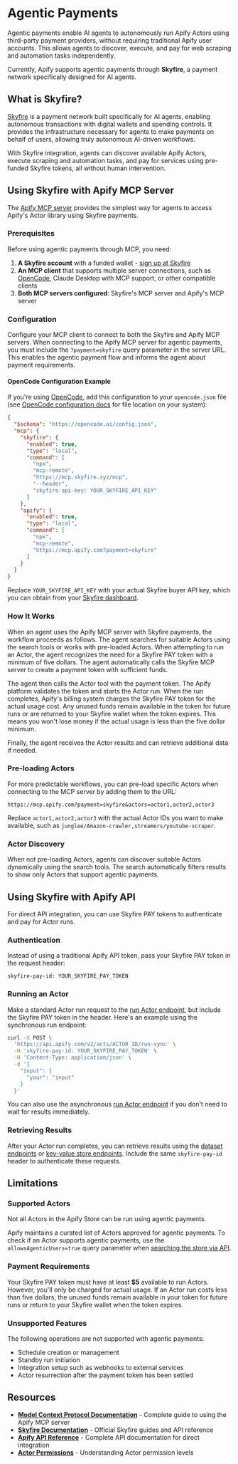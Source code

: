 # Agentic Payments

Agentic payments enable AI agents to autonomously run Apify Actors using third-party payment providers, without requiring traditional Apify user accounts. This allows agents to discover, execute, and pay for web scraping and automation tasks independently.

Currently, Apify supports agentic payments through **Skyfire**, a payment network specifically designed for AI agents.

## What is Skyfire?

[Skyfire](https://skyfire.xyz/) is a payment network built specifically for AI agents, enabling autonomous transactions with digital wallets and spending controls. It provides the infrastructure necessary for agents to make payments on behalf of users, allowing truly autonomous AI-driven workflows.

With Skyfire integration, agents can discover available Apify Actors, execute scraping and automation tasks, and pay for services using pre-funded Skyfire tokens, all without human intervention.

## Using Skyfire with Apify MCP Server

The [Apify MCP server](https://docs.apify.com/platform/integrations/mcp) provides the simplest way for agents to access Apify's Actor library using Skyfire payments.

### Prerequisites

Before using agentic payments through MCP, you need:

1. **A Skyfire account** with a funded wallet - [sign up at Skyfire](https://app.skyfire.xyz/)
2. **An MCP client** that supports multiple server connections, such as [OpenCode](https://opencode.ai/), Claude Desktop with MCP support, or other compatible clients
3. **Both MCP servers configured**: Skyfire's MCP server and Apify's MCP server

### Configuration

Configure your MCP client to connect to both the Skyfire and Apify MCP servers. When connecting to the Apify MCP server for agentic payments, you must include the `?payment=skyfire` query parameter in the server URL. This enables the agentic payment flow and informs the agent about payment requirements.

#### OpenCode Configuration Example

If you're using [OpenCode](https://opencode.ai/), add this configuration to your `opencode.json` file (see [OpenCode configuration docs](https://opencode.ai/docs/config/) for file location on your system):

```json
{
  "$schema": "https://opencode.ai/config.json",
  "mcp": {
    "skyfire": {
      "enabled": true,
      "type": "local",
      "command": [
        "npx",
        "mcp-remote",
        "https://mcp.skyfire.xyz/mcp",
        "--header",
        "skyfire-api-key: YOUR_SKYFIRE_API_KEY"
      ]
    },
    "apify": {
      "enabled": true,
      "type": "local",
      "command": [
        "npx",
        "mcp-remote",
        "https://mcp.apify.com?payment=skyfire"
      ]
    }
  }
}
```

Replace `YOUR_SKYFIRE_API_KEY` with your actual Skyfire buyer API key, which you can obtain from your [Skyfire dashboard](https://app.skyfire.xyz/).

### How It Works

When an agent uses the Apify MCP server with Skyfire payments, the workflow proceeds as follows. The agent searches for suitable Actors using the search tools or works with pre-loaded Actors. When attempting to run an Actor, the agent recognizes the need for a Skyfire PAY token with a minimum of five dollars. The agent automatically calls the Skyfire MCP server to create a payment token with sufficient funds.

The agent then calls the Actor tool with the payment token. The Apify platform validates the token and starts the Actor run. When the run completes, Apify's billing system charges the Skyfire PAY token for the actual usage cost. Any unused funds remain available in the token for future runs or are returned to your Skyfire wallet when the token expires. This means you won't lose money if the actual usage is less than the five dollar minimum.

Finally, the agent receives the Actor results and can retrieve additional data if needed.

### Pre-loading Actors

For more predictable workflows, you can pre-load specific Actors when connecting to the MCP server by adding them to the URL:

```
https://mcp.apify.com?payment=skyfire&actors=actor1,actor2,actor3
```

Replace `actor1,actor2,actor3` with the actual Actor IDs you want to make available, such as `junglee/Amazon-crawler,streamers/youtube-scraper`.

### Actor Discovery

When not pre-loading Actors, agents can discover suitable Actors dynamically using the search tools. The search automatically filters results to show only Actors that support agentic payments.

## Using Skyfire with Apify API

For direct API integration, you can use Skyfire PAY tokens to authenticate and pay for Actor runs.

### Authentication

Instead of using a traditional Apify API token, pass your Skyfire PAY token in the request header:

```
skyfire-pay-id: YOUR_SKYFIRE_PAY_TOKEN
```

### Running an Actor

Make a standard Actor run request to the [run Actor endpoint](https://docs.apify.com/api/v2#/reference/actors/run-collection/run-actor), but include the Skyfire PAY token in the header. Here's an example using the synchronous run endpoint:

```bash
curl -X POST \
  'https://api.apify.com/v2/acts/ACTOR_ID/run-sync' \
  -H 'skyfire-pay-id: YOUR_SKYFIRE_PAY_TOKEN' \
  -H 'Content-Type: application/json' \
  -d '{
    "input": {
      "your": "input"
    }
  }'
```

You can also use the asynchronous [run Actor endpoint](https://docs.apify.com/api/v2#/reference/actors/run-collection/run-actor) if you don't need to wait for results immediately.

### Retrieving Results

After your Actor run completes, you can retrieve results using the [dataset endpoints](https://docs.apify.com/api/v2#/reference/datasets) or [key-value store endpoints](https://docs.apify.com/api/v2#/reference/key-value-stores). Include the same `skyfire-pay-id` header to authenticate these requests.

## Limitations

### Supported Actors

Not all Actors in the Apify Store can be run using agentic payments.

Apify maintains a curated list of Actors approved for agentic payments. To check if an Actor supports agentic payments, use the `allowsAgenticUsers=true` query parameter when [searching the store via API](https://docs.apify.com/api/v2#/reference/store/store-actors-collection/get-list-of-actors-in-store).

### Payment Requirements

Your Skyfire PAY token must have at least **$5** available to run Actors. However, you'll only be charged for actual usage. If an Actor run costs less than five dollars, the unused funds remain available in your token for future runs or return to your Skyfire wallet when the token expires.

### Unsupported Features

The following operations are not supported with agentic payments:

- Schedule creation or management
- Standby run initiation
- Integration setup such as webhooks to external services
- Actor resurrection after the payment token has been settled

## Resources

- **[Model Context Protocol Documentation](https://docs.apify.com/platform/integrations/mcp)** - Complete guide to using the Apify MCP server
- **[Skyfire Documentation](https://skyfire.xyz/)** - Official Skyfire guides and API reference
- **[Apify API Reference](https://docs.apify.com/api/v2)** - Complete API documentation for direct integration
- **[Actor Permissions](https://docs.apify.com/platform/actors/development/permissions)** - Understanding Actor permission levels
